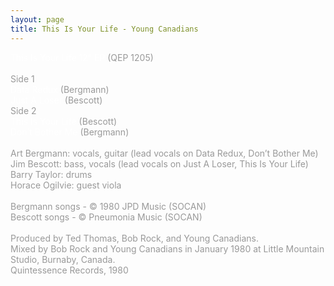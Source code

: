 ```yaml
---
layout: page
title: This Is Your Life - Young Canadians
---
```

<div>
<span style="color: #ffffff">This Is Your Life 12&rdquo; EP</span><span style="color: #999999"> (QEP 1205)<br />
<br />
Side 1<br />
</span><span style="color: #ffffff">Data Redux</span><span style="color: #999999"><span style="color: #ffffff"> </span>(Bergmann) <br />
</span><span style="color: #ffffff">Just A Loser</span><span style="color: #999999"> (Bescott) <br />
Side 2<br />
</span><span style="color: #ffffff">This Is Your Life</span><span style="color: #999999"> (Bescott) <br />
</span><span style="color: #ffffff">Don&rsquo;t Bother Me</span><span style="color: #999999"> (Bergmann) <br />
<br />
Art Bergmann: vocals, guitar (lead vocals on Data Redux, Don&rsquo;t Bother Me)<br />
Jim Bescott: bass, vocals (lead vocals on Just A Loser, This Is Your Life)<br />
Barry Taylor: drums<br />
Horace Ogilvie: guest viola<br />
<br />
</span>
</div>
<div>
<span style="color: #999999">Bergmann songs - &copy; 1980 JPD Music (SOCAN)<br />
</span>
</div>
<div>
<span style="color: #999999">Bescott songs - &copy; Pneumonia Music (SOCAN)<br />
<br />
</span>
</div>
<span style="color: #999999">Produced by Ted Thomas, Bob Rock, and Young Canadians.<br />
Mixed by Bob Rock and Young Canadians in January 1980 at Little Mountain Studio, Burnaby, Canada.<br />
Quintessence Records, 1980</span>
